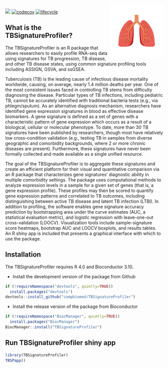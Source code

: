 <img src="https://github.com/compbiomed/TBSignatureProfiler-docs/blob/master/lungs1.png?raw=true" align="right" width="170" />

[![](https://img.shields.io/badge/bioconductor-3.11-3a6378.svg)](https://doi.org/doi:10.18129/B9.bioc.TBSignatureProfiler)
[![codecov](https://codecov.io/gh/compbiomed/TBSignatureProfiler/branch/master/graph/badge.svg)](https://codecov.io/gh/compbiomed/TBSignatureProfiler)
[![lifecycle](https://img.shields.io/badge/lifecycle-maturing-blue)](https://www.tidyverse.org/lifecycle/#maturing)

## What is the TBSignatureProfiler?
The TBSignatureProfiler is an R package that allows researchers to easily profile RNA-seq data using signatures for TB progression, TB disease, and other TB disease states, using common signature profiling tools including ASSIGN, GSVA, and ssGSEA.

Tuberculosis (TB) is the leading cause of infectious disease mortality worldwide, causing, on average, nearly 1.4 million deaths per year. One of the most consistent issues faced in controlling TB stems from difficulty diagnosing the disease. Particular types of TB infections, including pediatric TB, cannot be accurately identified with traditional bacteria tests (e.g., via phlegm/sputum). As an alternative diagnosis mechanism, researchers have identified gene expression signatures in blood as effective disease biomarkers. A gene signature is defined as a set of genes with a characteristic pattern of gene expression which occurs as a result of a biological, cellular or molecular phenotype. To date, more than 30 TB signatures have been published by researchers, though most have relatively low cross-condition validation (e.g., testing TB in samples from diverse geographic and comorbidity backgrounds, where 2 or more chronic diseases are present). Furthermore, these signatures have never been formally collected and made available as a single unified resource.

The goal of the TBSignatureProfiler is to aggregate these signatures and create an efficient platform for their visual and quantitative comparison via an R package that characterizes gene signatures’ diagnostic ability in multiple comorbidity settings. The package uses computational methods to analyze expression levels in a sample for a given set of genes (that is, a gene expression profile). These profiles may then be scored to quantify gene expression patterns and correlated to TB outcomes, including distinguishing between active TB disease and latent TB infection (LTBI). In addition to profiling, the software enables gene signature accuracy prediction by bootstrapping area under the curve estimates (AUC, a statistical evaluation metric), and logistic regression with leave-one-out cross-validation (LOOCV). Visualization tools include sample-signature score heatmaps, bootstrap AUC and LOOCV boxplots, and results tables. An R shiny app is included that presents a graphical interface with which to use the package.

## Installation

The TBSignatureProfiler requires R 4.0 and Bioconductor 3.10.

* Install the development version of the package from Github 

``` r
if (!requireNamespace("devtools", quietly=TRUE))
  install.packages("devtools")
devtools::install_github("compbiomed/TBSignatureProfiler")
```

* Install the release version of the package from Bioconductor

``` r
if (!requireNamespace("BiocManager", quietly=TRUE))
  install.packages("BiocManager")
BiocManager::install("TBSignatureProfiler")

```
## Run TBSignatureProfiler shiny app

``` r
library(TBSignatureProfiler)
TBSPapp()
```